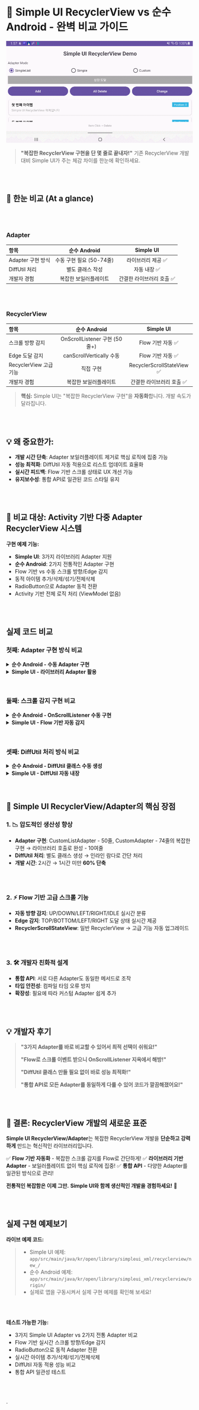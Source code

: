 # 📱 Simple UI RecyclerView vs 순수 Android - 완벽 비교 가이드

![recyclerview.gif](example_gif%2Frecyclerview.gif)

> **"복잡한 RecyclerView 구현을 단 몇 줄로 끝내자!"** 기존 RecyclerView 개발 대비 Simple UI가 주는 체감 차이를 한눈에 확인하세요.

<br>
</br>

## 🔎 한눈 비교 (At a glance)

<br>
</br>

### Adapter 
| 항목 | 순수 Android | Simple UI |
|:--|:--:|:--:|
| Adapter 구현 방식 | 수동 구현 필요 (50-74줄) | 라이브러리 제공 ✅ |
| DiffUtil 처리 | 별도 클래스 작성 | 자동 내장 ✅ ||
| 개발자 경험 | 복잡한 보일러플레이트 | 간결한 라이브러리 호출 ✅ |


<br>
</br>

### RecyclerView
| 항목 | 순수 Android | Simple UI |
|:--|:--:|:--:|
| 스크롤 방향 감지 | OnScrollListener 구현 (50줄+) | Flow 기반 자동 ✅ |
| Edge 도달 감지 | canScrollVertically 수동 | Flow 기반 자동 ✅ |
| RecyclerView 고급 기능 | 직접 구현 | RecyclerScrollStateView ✅ |
| 개발자 경험 | 복잡한 보일러플레이트 | 간결한 라이브러리 호출 ✅ |

> **핵심:** Simple UI는 "복잡한 RecyclerView 구현"을 **자동화**합니다. 개발 속도가 달라집니다.

<br>
</br>

## 💡 왜 중요한가:

- **개발 시간 단축**: Adapter 보일러플레이트 제거로 핵심 로직에 집중 가능
- **성능 최적화**: DiffUtil 자동 적용으로 리스트 업데이트 효율화
- **실시간 피드백**: Flow 기반 스크롤 상태로 UX 개선 가능
- **유지보수성**: 통합 API로 일관된 코드 스타일 유지

<br>
</br>

## 🎯 비교 대상: Activity 기반 다중 Adapter RecyclerView 시스템

**구현 예제 기능:**
- **Simple UI**: 3가지 라이브러리 Adapter 지원
- **순수 Android**: 2가지 전통적인 Adapter 구현
- Flow 기반 vs 수동 스크롤 방향/Edge 감지
- 동적 아이템 추가/삭제/섞기/전체삭제
- RadioButton으로 Adapter 동적 전환
- Activity 기반 전체 로직 처리 (ViewModel 없음)

<br>
</br>

## 실제 코드 비교

### 첫째: Adapter 구현 방식 비교

<details>
<summary><strong>순수 Android - 수동 Adapter 구현</strong></summary>

```kotlin
// OriginCustomListAdapter.kt (50줄) - ListAdapter 수동 구현
class OriginCustomListAdapter(private val onItemClick: (SampleItem, Int) -> Unit) :
    ListAdapter<SampleItem, OriginCustomListAdapter.SampleItemViewHolder>(SampleItemDiffCallback()) {

    // DiffCallback 수동 구현 필요
    class SampleItemDiffCallback : DiffUtil.ItemCallback<SampleItem>() {
        override fun areItemsTheSame(oldItem: SampleItem, newItem: SampleItem): Boolean = oldItem.id == newItem.id
        override fun areContentsTheSame(oldItem: SampleItem, newItem: SampleItem): Boolean = oldItem == newItem
    }

    override fun onCreateViewHolder(parent: ViewGroup, viewType: Int): SampleItemViewHolder {
        val binding = DataBindingUtil.inflate<ItemRcvTextviewBinding>(
            LayoutInflater.from(parent.context),
            R.layout.item_rcv_textview,
            parent,
            false
        )
        return SampleItemViewHolder(binding)
    }

    override fun onBindViewHolder(holder: SampleItemViewHolder, position: Int) {
        val item = getItem(position)
        holder.bind(item, position, onItemClick)
    }

    class SampleItemViewHolder(private val binding: ItemRcvTextviewBinding) : RecyclerView.ViewHolder(binding.root) {
        fun bind(item: SampleItem, position: Int, onItemClick: (SampleItem, Int) -> Unit) {
            binding.apply {
                tvTitle.text = item.title
                tvDescription.text = item.description
                tvPosition.text = "Position: $position"
                root.setOnClickListener { onItemClick(item, position) }
                executePendingBindings()
            }
        }
    }
}
```
**문제점:** ViewHolder 클래스, DiffCallback 클래스, 복잡한 바인딩 로직 모두 수동 구현
</details>

<details>
<summary><strong>Simple UI - 라이브러리 Adapter 활용</strong></summary>

```kotlin
// SimpleBindingRcvListAdapter - DiffUtil 내장, 한 번에 완성!
private val simpleListAdapter = SimpleBindingRcvListAdapter<SampleItem, ItemRcvTextviewBinding>(
    R.layout.item_rcv_textview,
    listDiffUtil = RcvListDiffUtilCallBack(
        itemsTheSame = { oldItem, newItem -> oldItem.id == newItem.id },
        contentsTheSame = { oldItem, newItem -> oldItem == newItem }
    )
) { holder, item, position ->
    holder.binding.apply {
        tvTitle.text = item.title
        tvDescription.text = item.description
        tvPosition.text = "Position: $position"
        root.setOnClickListener { currentRemoveAtAdapter(position) }
    }
}

// SimpleBindingRcvAdapter - DiffUtil 없이 더 간단!
private val simpleAdapter = SimpleBindingRcvAdapter<SampleItem, ItemRcvTextviewBinding>(
    R.layout.item_rcv_textview
) { holder, item, position ->
    // 동일한 간단한 바인딩 로직
}
```
**결과:** ViewHolder, DiffCallback 자동 처리, 바인딩 로직만 작성!
</details>

<br>
</br>

### 둘째: 스크롤 감지 구현 비교

<details>
<summary><strong>순수 Android - OnScrollListener 수동 구현</strong></summary>

```kotlin
// 50줄+ 복잡한 스크롤 감지 구현
private fun setupManualScrollDetection() {
    binding.rcvItems.addOnScrollListener(object : RecyclerView.OnScrollListener() {

        override fun onScrollStateChanged(recyclerView: RecyclerView, newState: Int) {
            when (newState) {
                RecyclerView.SCROLL_STATE_IDLE -> {
                    isScrolling = false
                    accumulatedDy = 0
                    lastScrollDirection = "정지"
                    binding.tvScrollInfo.text = "🔄 방향: 스크롤 정지"
                }
                RecyclerView.SCROLL_STATE_DRAGGING -> { isScrolling = true }
                RecyclerView.SCROLL_STATE_SETTLING -> { isScrolling = true }
            }
        }

        override fun onScrolled(recyclerView: RecyclerView, dx: Int, dy: Int) {
            // 스크롤 방향 수동 계산
            accumulatedDy += dy
            if (abs(accumulatedDy) >= scrollDirectionThreshold) {
                val currentDirection = if (accumulatedDy > 0) "아래로 스크롤" else "위로 스크롤"
                if (currentDirection != lastScrollDirection) {
                    lastScrollDirection = currentDirection
                    binding.tvScrollInfo.text = "🔄 방향: $currentDirection"
                }
                accumulatedDy = 0
            }

            // Edge 감지 수동 구현
            checkEdgeReach(recyclerView)
        }
    })
}

private fun checkEdgeReach(recyclerView: RecyclerView) {
    // 상단/하단 Edge 수동 감지 로직
    val newIsAtTop = !recyclerView.canScrollVertically(-1)
    val newIsAtBottom = !recyclerView.canScrollVertically(1)
    // ... 복잡한 상태 비교 및 업데이트
}
```
**문제점:** 복잡한 상태 관리, 수동 계산, Edge 감지 별도 구현 필요
</details>

<details>
<summary><strong>Simple UI - Flow 기반 자동 감지</strong></summary>

```kotlin
// Flow 기반 자동 스크롤 감지 - 단 20줄!
private fun setupScrollStateDetection() {
    binding.rcvItems.apply {
        // 스크롤 방향 자동 감지
        lifecycleScope.launch {
            sfScrollDirectionFlow.collect { direction ->
                val directionText = when (direction) {
                    ScrollDirection.UP -> "위로 스크롤"
                    ScrollDirection.DOWN -> "아래로 스크롤"
                    ScrollDirection.LEFT -> "왼쪽으로 스크롤"
                    ScrollDirection.RIGHT -> "오른쪽으로 스크롤"
                    ScrollDirection.IDLE -> "스크롤 정지"
                }
                binding.tvScrollInfo.text = "방향: $directionText"
            }
        }

        // Edge 도달 자동 감지
        lifecycleScope.launch {
            sfEdgeReachedFlow.collect { (edge, isReached) ->
                val edgeText = when (edge) {
                    ScrollEdge.TOP -> "상단"
                    ScrollEdge.BOTTOM -> "하단"
                    ScrollEdge.LEFT -> "좌측"
                    ScrollEdge.RIGHT -> "우측"
                }
                val statusText = if (isReached) "도달" else "벗어남"
                binding.tvScrollInfo.text = "$edgeText $statusText"
            }
        }
    }
}
```
**결과:** Flow로 자동 감지, 상태 관리 자동, 방향/Edge 정보 실시간 제공!
</details>

<br>
</br>

### 셋째: DiffUtil 처리 방식 비교

<details>
<summary><strong>순수 Android - DiffUtil 클래스 수동 생성</strong></summary>

```kotlin
// 별도 DiffCallback 클래스 생성 필요
class SampleItemDiffCallback : DiffUtil.ItemCallback<SampleItem>() {
    override fun areItemsTheSame(oldItem: SampleItem, newItem: SampleItem): Boolean {
        return oldItem.id == newItem.id
    }

    override fun areContentsTheSame(oldItem: SampleItem, newItem: SampleItem): Boolean {
        return oldItem == newItem
    }
}

// ListAdapter에 수동 적용
class OriginCustomListAdapter : ListAdapter<SampleItem, ViewHolder>(SampleItemDiffCallback()) {
    // ... 추가 구현 필요
}
```
**문제점:** 별도 클래스 생성, 메서드 오버라이드, Adapter와 분리된 관리
</details>

<details>
<summary><strong>Simple UI - DiffUtil 자동 내장</strong></summary>

```kotlin
// 인라인으로 DiffUtil 자동 처리
listDiffUtil = RcvListDiffUtilCallBack(
    itemsTheSame = { oldItem, newItem -> oldItem.id == newItem.id },
    contentsTheSame = { oldItem, newItem -> oldItem == newItem }
)
```
**결과:** 별도 클래스 불필요, 인라인 람다로 간결, Adapter와 통합 관리!
</details>

<br>
</br>

## 🚀 Simple UI RecyclerView/Adapter의 핵심 장점

### 1. **📉 압도적인 생산성 향상**
- **Adapter 구현**: CustomListAdapter - 50줄, CustomAdapter - 74줄의 복잡한 구현 → 라이브러리 호출로 완성 - 10여줄
- **DiffUtil 처리**: 별도 클래스 생성 → 인라인 람다로 간단 처리
- **개발 시간**: 2시간 → 1시간 미만 **60% 단축**

<br>
</br>

### 2. **⚡ Flow 기반 고급 스크롤 기능**
- **자동 방향 감지**: UP/DOWN/LEFT/RIGHT/IDLE 실시간 분류
- **Edge 감지**: TOP/BOTTOM/LEFT/RIGHT 도달 상태 실시간 제공
- **RecyclerScrollStateView**: 일반 RecyclerView → 고급 기능 자동 업그레이드

<br>
</br>

### 3. **🛠️ 개발자 친화적 설계**
- **통합 API**: 서로 다른 Adapter도 동일한 메서드로 조작
- **타입 안전성**: 컴파일 타임 오류 방지
- **확장성**: 필요에 따라 커스텀 Adapter 쉽게 추가

<br>
</br>

## 💡 개발자 후기

> **"3가지 Adapter를 바로 비교할 수 있어서 최적 선택이 쉬워요!"**
>
> **"Flow로 스크롤 이벤트 받으니 OnScrollListener 지옥에서 해방!"**
>
> **"DiffUtil 클래스 만들 필요 없이 바로 성능 최적화!"**
>
> **"통합 API로 모든 Adapter를 동일하게 다룰 수 있어 코드가 깔끔해졌어요!"**

<br>
</br>

## 🎉 결론: RecyclerView 개발의 새로운 표준

**Simple UI RecyclerView/Adapter**는 복잡한 RecyclerView 개발을 **단순하고 강력하게** 만드는 혁신적인 라이브러리입니다.

✅ **Flow 기반 자동화** - 복잡한 스크롤 감지를 Flow로 간단하게!
✅ **라이브러리 기반 Adapter** - 보일러플레이트 없이 핵심 로직에 집중!
✅ **통합 API** - 다양한 Adapter를 일관된 방식으로 관리!

**전통적인 복잡함은 이제 그만.**
**Simple UI와 함께 생산적인 개발을 경험하세요!** 🚀

<br>
</br>

## 실제 구현 예제보기

**라이브 예제 코드:**
> - Simple UI 예제: `app/src/main/java/kr/open/library/simpleui_xml/recyclerview/new_/`
> - 순수 Android 예제: `app/src/main/java/kr/open/library/simpleui_xml/recyclerview/origin/`
> - 실제로 앱을 구동시켜서 실제 구현 예제를 확인해 보세요!

<br>
</br>

**테스트 가능한 기능:**
- 3가지 Simple UI Adapter vs 2가지 전통 Adapter 비교
- Flow 기반 실시간 스크롤 방향/Edge 감지
- RadioButton으로 동적 Adapter 전환
- 실시간 아이템 추가/삭제/섞기/전체삭제
- DiffUtil 자동 적용 성능 비교
- 통합 API 일관성 테스트

<br>
</br>

.
